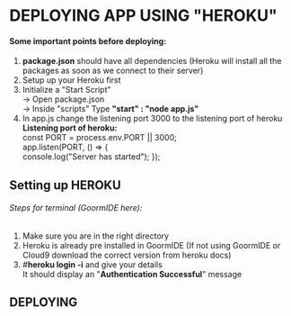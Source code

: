 # DEPLOYING APP USING "HEROKU"

#### Some important points before deploying:    
1.  **package.json** should have all dependencies (Heroku will install all the packages as soon as we connect to their server)     
2.  Setup up your Heroku first    
3.  Initialize a "Start Script"     
   -> Open package.json    
   -> Inside "scripts"  Type **"start" : "node app.js"**        
4. In app.js change the listening port 3000 to the listening port of heroku    
**Listening port of heroku:**    
const PORT = process.env.PORT || 3000;    
app.listen(PORT, () => {    
console.log("Server has started");
 });

## Setting up HEROKU
###### Steps for terminal (GoormIDE here):
1. Make sure you are in the right directory    
2. Heroku is already pre installed in GoormIDE (If not using GoormIDE or Cloud9 download the correct version from heroku docs)    
3. #**heroku login -i**  and give your details    
It should display an "**Authentication Successful**" message 

## DEPLOYING
